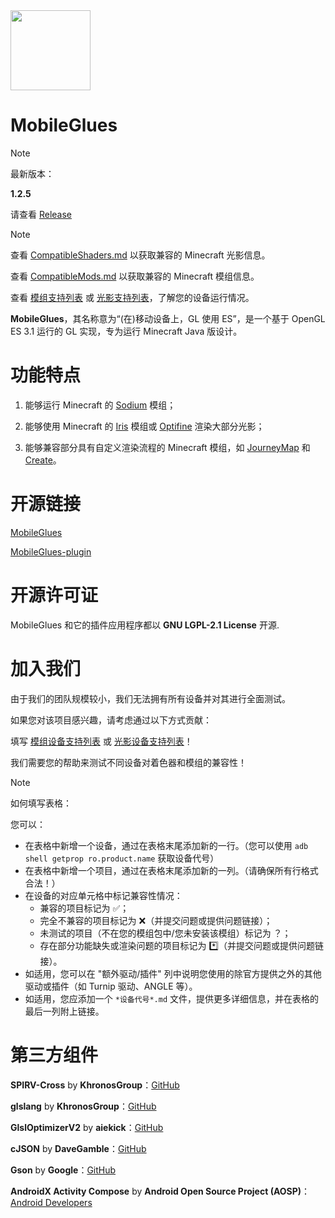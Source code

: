 <!-- markdownlint-disable MD028 MD033 MD041 MD045 -->

<img src="assets/MobileGlues-icon.png" width="128">

# MobileGlues

> [!NOTE]
>
> 最新版本：
>
> **1.2.5**
>
> 请查看 [Release](https://github.com/MobileGL-Dev/MobileGlues-release/releases)

> [!NOTE]
>
> 查看 [CompatibleShaders.md](https://github.com/MobileGL-Dev/MobileGlues-release/blob/main/CompatibleShaders.md) 以获取兼容的 Minecraft 光影信息。
>
> 查看 [CompatibleMods.md](https://github.com/MobileGL-Dev/MobileGlues-release/blob/main/CompatibleMods.md) 以获取兼容的 Minecraft 模组信息。
>
> 查看 [模组支持列表](https://github.com/MobileGL-Dev/MobileGlues-release/blob/main/ModSupportMatrix.md) 或 [光影支持列表](https://github.com/MobileGL-Dev/MobileGlues-release/blob/main/ShaderSupportMatrix.md)，了解您的设备运行情况。

**MobileGlues**，其名称意为“(在)移动设备上，GL 使用 ES”，是一个基于 OpenGL ES 3.1 运行的 GL 实现，专为运行 Minecraft Java 版设计。

# 功能特点

1. 能够运行 Minecraft 的 [Sodium](https://github.com/CaffeineMC/sodium) 模组；

2. 能够使用 Minecraft 的 [Iris](https://github.com/IrisShaders/Iris) 模组或 [Optifine](https://optifine.net/home) 渲染大部分光影；

3. 能够兼容部分具有自定义渲染流程的 Minecraft 模组，如 [JourneyMap](https://teamjm.github.io/journeymap-docs/latest) 和 [Create](https://createmod.net)。

# 开源链接

[MobileGlues](https://github.com/MobileGL-Dev/MobileGlues)

[MobileGlues-plugin](https://github.com/MobileGL-Dev/MobileGlues-plugin)

# 开源许可证

MobileGlues 和它的插件应用程序都以 **GNU LGPL-2.1 License** 开源.

# 加入我们

由于我们的团队规模较小，我们无法拥有所有设备并对其进行全面测试。

如果您对该项目感兴趣，请考虑通过以下方式贡献：

填写 [模组设备支持列表](https://github.com/MobileGL-Dev/MobileGlues-release/blob/main/ModSupportMatrix.md) 或 [光影设备支持列表](https://github.com/MobileGL-Dev/MobileGlues-release/blob/main/ShaderSupportMatrix.md)！

我们需要您的帮助来测试不同设备对着色器和模组的兼容性！

> [!NOTE]
> 如何填写表格：
>
> 您可以：
>
> - 在表格中新增一个设备，通过在表格末尾添加新的一行。（您可以使用 `adb shell getprop ro.product.name` 获取设备代号）
> - 在表格中新增一个项目，通过在表格末尾添加新的一列。（请确保所有行格式合法！）
> - 在设备的对应单元格中标记兼容性情况：
>   - 兼容的项目标记为 ✅；
>   - 完全不兼容的项目标记为 ❌（并提交问题或提供问题链接）；
>   - 未测试的项目（不在您的模组包中/您未安装该模组）标记为 ？；
>   - 存在部分功能缺失或渲染问题的项目标记为 \*️⃣（并提交问题或提供问题链接）。
> - 如适用，您可以在 "额外驱动/插件" 列中说明您使用的除官方提供之外的其他驱动或插件（如 Turnip 驱动、ANGLE 等）。
> - 如适用，您应添加一个 `*设备代号*.md` 文件，提供更多详细信息，并在表格的最后一列附上链接。

# 第三方组件

**SPIRV-Cross** by **KhronosGroup**：[GitHub](https://github.com/KhronosGroup/SPIRV-Cross)

**glslang** by **KhronosGroup**：[GitHub](https://github.com/KhronosGroup/glslang)

**GlslOptimizerV2** by **aiekick**：[GitHub](https://github.com/aiekick/GlslOptimizerV2)

**cJSON** by **DaveGamble**：[GitHub](https://github.com/DaveGamble/cJSON)

**Gson** by **Google**：[GitHub](https://github.com/google/gson)

**AndroidX Activity Compose** by **Android Open Source Project (AOSP)**：[Android Developers](https://developer.android.com/jetpack/androidx/releases/activity)
